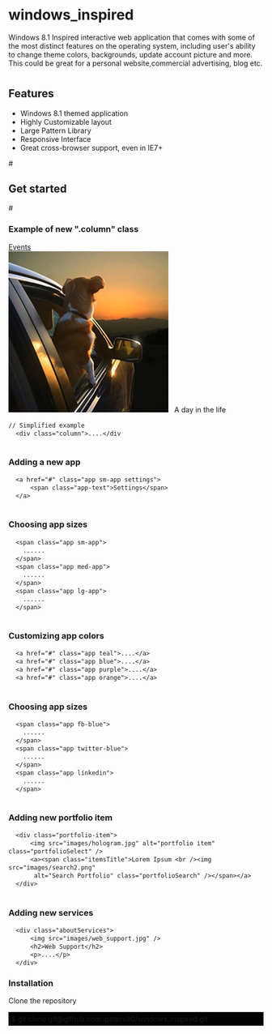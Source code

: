 # windows_inspired
Windows 8.1 Inspired interactive web application that comes with some of the most distinct features on the operating system, including user's ability to change theme colors, backgrounds, update account picture and more. This could be great for a personal website,commercial advertising, blog etc.

# <h2>Features</h2>
<ul>
  <li>Windows 8.1 themed application</li>
  <li>Highly Customizable layout</li>
  <li>Large Pattern Library</li>
  <li>Responsive Interface</li>
  <li>Great cross-browser support, even in IE7+</li>
</ul>
# <h2>Get started</h2>
# <h3>Example of new ".column" class </h3>
      <div class="column" id="column2">
          <a href="#" class="app md-app events">
              <span class="app-text">Events</span>                      
          </a><br />
          <span class="app lg-app slider_bg">
              <span class="image-slider">
                  <img src="images/image1.jpg" alt="image1" class="images" />
                  <img......
                  <img.......
              </span>
              <span class="image-caption">&#160; A day in the life</span>
          </span>
      </div>
            
    // Simplified example
      <div class="column">....</div

# <h3>Adding a new app </h3>

      <a href="#" class="app sm-app settings">
          <span class="app-text">Settings</span>                    
      </a>
# <h3>Choosing app sizes </h3>
      <span class="app sm-app">
        ......
      </span>
      <span class="app med-app">
        ......
      </span>
      <span class="app lg-app">
        ......
      </span>
                
# <h3>Customizing app colors </h3>
      <a href="#" class="app teal">....</a>
      <a href="#" class="app blue">....</a>
      <a href="#" class="app purple">....</a>
      <a href="#" class="app orange">....</a>
                
# <h3>Choosing app sizes </h3>
      <span class="app fb-blue">
        ......
      </span>
      <span class="app twitter-blue">
        ......
      </span>
      <span class="app linkedin">
        ......
      </span>

# <h3>Adding new portfolio item </h3>
      <div class="portfolio-item">
          <img src="images/hologram.jpg" alt="portfolio item" class="portfolioSelect" />
          <a><span class="itemsTitle">Lorem Ipsum <br /><img src="images/search2.png"
           alt="Search Portfolio" class="portfolioSearch" /></span></a>
      </div>
      
# <h3>Adding new services </h3>
      <div class="aboutServices">
          <img src="images/web_support.jpg" />
          <h2>Web Support</h2>
          <p>....</p>
      </div>
<h3>Installation</h3>

Clone the repository

<div style="background: #000; padding: 5px;">$ git clone git@github.com:ipeters90/windows_inspired.git</div>
